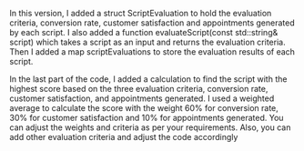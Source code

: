 In this version, I added a struct ScriptEvaluation to hold the evaluation criteria, conversion rate, customer satisfaction and appointments generated by each script. I also added a function evaluateScript(const std::string& script) which takes a script as an input and returns the evaluation criteria.
Then I added a map scriptEvaluations to store the evaluation results of each script.

In the last part of the code, I added a calculation to find the script with the highest score based on the three evaluation criteria, conversion rate, customer satisfaction, and appointments generated. I used a weighted average to calculate the score with the weight 60% for conversion rate, 30% for customer satisfaction and 10% for appointments generated.
You can adjust the weights and criteria as per your requirements. Also, you can add other evaluation criteria and adjust the code accordingly
